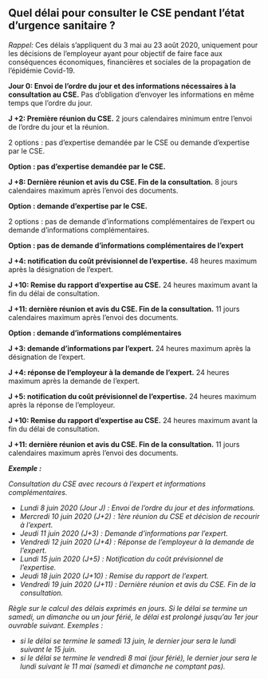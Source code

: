 ## Quel délai pour consulter le CSE pendant l’état d’urgence sanitaire ? 

_Rappel:_ Ces délais s’appliquent du 3 mai au 23 août 2020, uniquement pour les décisions de l’employeur ayant pour objectif de faire face aux conséquences économiques, financières et sociales de la propagation de l’épidémie Covid-19. 

__Jour 0: Envoi de l’ordre du jour et des informations nécessaires à la consultation au CSE.__ 
Pas d’obligation d’envoyer les informations en même temps que l’ordre du jour.

__J +2: Première réunion du CSE.__
2 jours calendaires minimum entre l’envoi de l’ordre du jour et la réunion. 

2 options : pas d’expertise demandée par le CSE ou demande d’expertise par le CSE. 

__Option : pas d’expertise demandée par le CSE.__

__J +8: Dernière réunion et avis du CSE. Fin de la consultation.__
8 jours calendaires maximum après l’envoi des documents. 

__Option : demande d’expertise par le CSE.__

2 options : pas de demande d’informations complémentaires de l’expert ou demande d’informations complémentaires. 

__Option : pas de demande d’informations complémentaires de l’expert__

__J +4: notification du coût prévisionnel de l’expertise.__
48 heures maximum après la désignation de l’expert. 

__J +10: Remise du rapport d’expertise au CSE.__
24 heures maximum avant la fin du délai de consultation.

__J +11: dernière réunion et avis du CSE. Fin de la consultation.__
11 jours calendaires maximum après l’envoi des documents. 

__Option : demande d’informations complémentaires__

__J +3: demande d’informations par l’expert.__
24 heures maximum après la désignation de l’expert. 

__J +4: réponse de l’employeur à la demande de l’expert.__
24 heures maximum après la demande de l’expert. 

__J +5: notification du coût prévisionnel de l’expertise.__
24 heures maximum après la réponse de l’employeur. 

__J +10: Remise du rapport d’expertise au CSE.__
24 heures maximum avant la fin du délai de consultation.

__J +11: dernière réunion et avis du CSE. Fin de la consultation.__
11 jours calendaires maximum après l’envoi des documents. 


__*Exemple :*__ 

*Consultation du CSE avec recours à l’expert et informations complémentaires.* 
 - *Lundi 8 juin 2020 (Jour J) : Envoi de l’ordre du jour et des informations.*
 - *Mercredi 10 juin 2020 (J+2) : 1ère réunion du CSE et décision de recourir à l’expert.*
 - *Jeudi 11 juin 2020 (J+3) : Demande d’informations par l’expert.*
 - *Vendredi 12 juin 2020 (J+4) : Réponse de l’employeur à la demande de l’expert.*
 - *Lundi 15 juin 2020 (J+5) : Notification du coût prévisionnel de l’expertise.*
 - *Jeudi 18 juin 2020 (J+10) : Remise du rapport de l’expert.*
 - *Vendredi 19 juin 2020 (J+11) : Dernière réunion et avis du CSE. Fin de la consultation.*

*Règle sur le calcul des délais exprimés en jours.*
*Si le délai se termine un samedi, un dimanche ou un jour férié, le délai est prolongé jusqu’au 1er jour ouvrable suivant. 
Exemples :* 
  - *si le délai se termine le samedi 13 juin, le dernier jour sera le lundi suivant le 15 juin.* 
  - *si le délai se termine le vendredi 8 mai (jour férié), le dernier jour sera le lundi suivant le 11 mai (samedi et dimanche ne comptant pas).*


